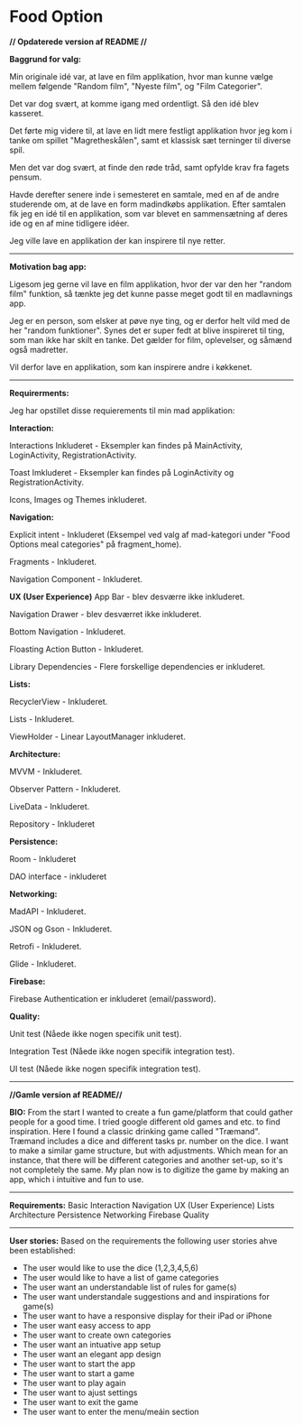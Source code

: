 # Food Option
**// Opdaterede version af README //**


**Baggrund for valg:** 

Min originale idé var, at lave en film applikation, hvor man kunne vælge mellem følgende "Random film", "Nyeste film", og "Film Categorier".

Det var dog svært, at komme igang med ordentligt. Så den idé blev kasseret.

Det førte mig videre til, at lave en lidt mere festligt applikation hvor jeg kom i tanke om spillet "Magretheskålen", samt et klassisk sæt terninger til diverse spil.

Men det var dog svært, at finde den røde tråd, samt opfylde krav fra fagets pensum.

Havde derefter senere inde i semesteret en samtale, med en af de andre studerende om, at de lave en form madindkøbs applikation. Efter samtalen fik jeg en idé til en applikation, som var blevet en sammensætning af deres ide og en af mine tidligere idéer.

Jeg ville lave en applikation der kan inspirere til nye retter.

****
**Motivation bag app:**

Ligesom jeg gerne vil lave en film applikation, hvor der var den her "random film" funktion, så tænkte jeg det kunne passe meget godt til en madlavnings app.

Jeg er en person, som elsker at pøve nye ting, og er derfor helt vild med de her "random funktioner". Synes det er super fedt at blive inspireret til ting, som man ikke har skilt en tanke.
Det gælder for film, oplevelser, og såmænd også madretter.

Vil derfor lave en applikation, som kan inspirere andre i køkkenet.

****
**Requirerments:** 

Jeg har opstillet disse requierements til min mad applikation:


**Interaction:**

Interactions Inkluderet - Eksempler kan findes på MainActivity, LoginActivity, RegistrationActivity.

Toast Imkluderet - Eksempler kan findes på LoginActivity og RegistrationActivity.

Icons, Images og Themes inkluderet.


**Navigation:**

Explicit intent - Inkluderet (Eksempel ved valg af mad-kategori under "Food Options meal categories" på fragment_home).

Fragments - Inkluderet.

Navigation Component - Inkluderet.

**UX (User Experience)** 
App Bar - blev desværre ikke inkluderet.

Navigation  Drawer - blev desværret ikke inkluderet.

Bottom Navigation - Inkluderet.

Floasting Action Button - Inkluderet.

Library Dependencies - Flere forskellige dependencies er inkluderet.

**Lists:**

RecyclerView - Inkluderet.

Lists - Inkluderet.

ViewHolder - Linear LayoutManager inkluderet.

**Architecture:**

MVVM - Inkluderet.

Observer Pattern - Inkluderet.

LiveData - Inkluderet.

Repository - Inkluderet


**Persistence:**

Room - Inkluderet

DAO interface - inkluderet

**Networking:**

MadAPI - Inkluderet.

JSON og Gson - Inkluderet.

Retrofi - Inkluderet.

Glide - Inkluderet.

**Firebase:**

Firebase Authentication er inkluderet (email/password).


**Quality:**

Unit test (Nåede ikke nogen specifik unit test).

Integration Test (Nåede ikke nogen specifik integration test).

UI test (Nåede ikke nogen specifik integration test).


****
**//Gamle version af README//**


**BIO:**
From the start I wanted to create a fun game/platform that could gather people for a good time. I tried google different old games and etc. to find inspiration. 
Here I found a classic drinking game called "Træmand". Træmand includes a dice and different tasks pr. number on the dice. I want to make a similar game structure, but with adjustments. Which mean for an instance, that there will be different categories and another set-up, so it's not completely the same. 
My plan now is to digitize the game by making an app, which i intuitive and fun to use.

****
**Requirements:**
Basic
Interaction
Navigation
UX (User Experience) 
Lists
Architecture
Persistence
Networking
Firebase
Quality
****

**User stories:**
Based on the requirements the following user stories ahve been established:
- The user would like to use the dice (1,2,3,4,5,6)
- The user would like to have a list of game categories 
- The user want an understandable list of rules for game(s)
- The user want understandale suggestions and and inspirations for game(s)
- The user want to have a responsive display for their iPad or iPhone
- The user want easy access to app
- The user want to create own categories
- The user want an intuative app setup
- The user want an elegant app design
- The user want to start the app
- The user want to start a game
- The user want to play again
- The user want to ajust settings
- The user want to exit the game
- The user want to enter the menu/meáin section
